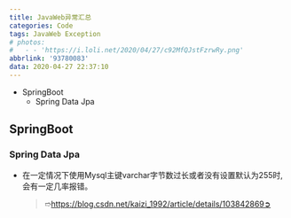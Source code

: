 ```yaml
---
title: JavaWeb异常汇总
categories: Code
tags: JavaWeb Exception
# photos:
#   - - 'https://i.loli.net/2020/04/27/c92MfQJstFzrwRy.png'
abbrlink: '93780083'
data: 2020-04-27 22:37:10
---
```

* SpringBoot
    * Spring Data Jpa

<!-- more -->
## SpringBoot


### Spring Data Jpa
* 在一定情况下使用Mysql主键varchar字节数过长或者没有设置默认为255时,会有一定几率报错。
    > ➱https://blog.csdn.net/kaizi_1992/article/details/103842869➲